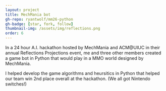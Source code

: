 ```yaml
---
layout: project
title: MechMania bot
gh-repo: ryantwolf/mm26-python
gh-badge: [star, fork, follow]
thumbnail-img: /assets/img/reflections.png
order: 6
---
```


In a 24 hour A.I. hackathon hosted by MechMania and ACM@UIUC in their annual Reflections Projections event, me and three other members created a game bot in Python that would play in a MMO world designed by MechMania.

I helped develop the game algorithms and heursitics in Python that helped our team win 2nd place overall at the hackathon. (We all got Nintendo switches!)